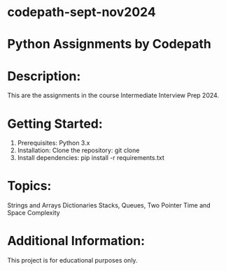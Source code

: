 # codepath-sept-nov2024
# Python Assignments by Codepath

# Description:
This are the assignments in the course Intermediate Interview Prep 2024. 

# Getting Started:

1. Prerequisites: Python 3.x
2. Installation:
Clone the repository: git clone 
3. Install dependencies: pip install -r requirements.txt

# Topics:

Strings and Arrays
Dictionaries
Stacks, Queues, Two Pointer
Time and Space Complexity

# Additional Information:

This project is for educational purposes only.
